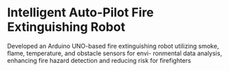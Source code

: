 # Intelligent Auto-Pilot Fire Extinguishing Robot
Developed an Arduino UNO-based fire extinguishing robot utilizing smoke, flame, temperature, and obstacle sensors for envi- ronmental data analysis, enhancing fire hazard detection and reducing risk for firefighters

